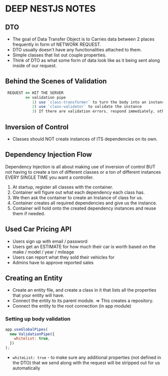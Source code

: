 # DEEP NESTJS NOTES

## DTO

- The goal of Data Transfer Object is to Carries data between 2 places frequently in form of NETWORK REQUEST.
- DTO usually doesn't have any functionalities attached to them.
- Simple classes that list out couple properties.
- Think of DTO as what some form of data look like as it being sent along inside of our request.

## Behind the Scenes of Validation

```js
 REQUEST => HIT THE SERVER
         => validation pipe
            1) use `class-transformer` to turn the body into an instance of the DTO classes.
            2) use `class-validator` to validate the instance
            3) If there are validation errors, respond immediately, otherwise provide body to request handler.
```

## Inversion of Control

- Classes should NOT create instances of ITS dependencies on its own.

## Dependency Injection Flow

Dependency Injection is all about making use of inversion of control BUT not having to create a ton of different classes or a ton of different instances EVERY SINGLE TIME you want a controller.

1. At startup, register all classes with the container.
2. Container will figure out what each dependency each class has.
3. We then ask the container to create an Instance of class for us.
4. Container creates all required dependencies and give us the instance.
5. Container will hold onto the created dependency instances and reuse them if needed.

## Used Car Pricing API

- Users sign up with email / password
- Users get an ESTIMATE for how much their car is worth based on the make / model / year / mileage
- Users can report what they sold their vehicles for
- Admins have to approve reported sales

## Creating an Entity

- Create an entity file, and create a class in it that lists all the properties that your entity will have.
- Connect the entity to its parent module. => This creates a repository.
- Connect the entity to the root connection (in app module)

### Setting up body validation

```js
app.useGlobalPipes(
  new ValidationPipe({
    whitelist: true,
  })
);
```

- `whiteList: true` - to make sure any additional properties (not defined in the DTO) that we send along with the request will be stripped out for us automatically